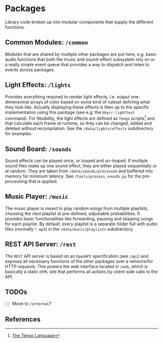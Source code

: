 # Packages

Library code broken up into modular components that supply the different functions.

## Common Modules: `/common`

Modules that are shared by multiple other packages are put here, e.g. basic audio functions that both the music and sound-effect subsystem rely on or a really simple event queue that provides a way to dispatch and listen to events across packages.

## Light Effects: `/lights`

Provides everything required to render light effects, i.e. output one-dimensional arrays of color based on some kind of ruleset defining what they look like. Actually displaying these effects is then up to the specific implementation using this package (see e.g. the `bbycr-lighttest` command). For flexibility, the light effects are defined as `Tengo` scripts[^0] and that calculate each frame at runtime, so they can be changed, added and deleted without recompilation. See the `/data/lights/effects` subdirectory for examples.

## Sound Board: `/sounds`

Sound effects can be played once, or looped and un-looped. If multiple sound files make up one sound effect, they are either played sequentially or at random. They are taken from `/data/sounds/processed` and buffered into memory for minimum latency. See `/tools/process_sounds.py` for the pre-processing that is applied.

## Music Player: `/music`

The music player is meant to play random songs from multiple playlists, choosing the next playlist at pre-defined, adjustable probabilities. It provides basic functionalities like forwarding, pausing and skipping songs for each playlist. By default, every playlist is a separate folder full with audio files (normally `*.mp3`) in the `/data/music/playlists` subdirectory.

## REST API Server: `/rest`

The `REST` API server is based on an `OpenAPI` specification (see `/api`) and exposes all necessary functions of the other packages over a network/for HTTP requests. This powers the web interface located in `/web`, which is basically a static `HTML` site that performs all actions by client-side calls to the API.

## TODOs

- [ ] Move to `/internal`?

## References

[^0]: [The Tengo Language](https://github.com/d5/tengo)
